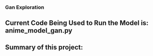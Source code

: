 ### Gan Exploration

## Current Code Being Used to Run the Model is: anime_model_gan.py

## Summary of this project:
